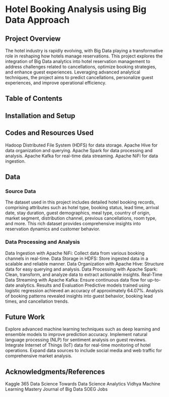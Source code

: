 # Hotel Booking Analysis using Big Data Approach

## Project Overview

The hotel industry is rapidly evolving, with Big Data playing a transformative role in reshaping how hotels manage reservations. This project explores the integration of Big Data analytics into hotel reservation management to address challenges related to cancellations, optimize booking strategies, and enhance guest experiences. Leveraging advanced analytical techniques, the project aims to predict cancellations, personalize guest experiences, and improve operational efficiency.

## Table of Contents



## Installation and Setup

## Codes and Resources Used
Hadoop Distributed File System (HDFS) for data storage.
Apache Hive for data organization and querying.
Apache Spark for data processing and analysis.
Apache Kafka for real-time data streaming.
Apache NiFi for data ingestion.

## Data
### Source Data
The dataset used in this project includes detailed hotel booking records, comprising attributes such as hotel type, booking status, lead time, arrival date, stay duration, guest demographics, meal type, country of origin, market segment, distribution channel, previous cancellations, room type, and more. This rich dataset provides comprehensive insights into reservation dynamics and customer behavior.

### Data Processing and Analysis
Data Ingestion with Apache NiFi: Collect data from various booking channels in real-time.
Data Storage in HDFS: Store ingested data in a scalable and reliable manner.
Data Organization with Apache Hive: Structure data for easy querying and analysis.
Data Processing with Apache Spark: Clean, transform, and analyze data to extract actionable insights.
Real-Time Data Streaming with Apache Kafka: Ensure continuous data flow for up-to-date analytics.
Results and Evaluation
Predictive models trained using logistic regression achieved an accuracy of approximately 64.07%.
Analysis of booking patterns revealed insights into guest behavior, booking lead times, and cancellation trends.

## Future Work
Explore advanced machine learning techniques such as deep learning and ensemble models to improve prediction accuracy.
Implement natural language processing (NLP) for sentiment analysis on guest reviews.
Integrate Internet of Things (IoT) data for real-time monitoring of hotel operations.
Expand data sources to include social media and web traffic for comprehensive market analysis.

## Acknowledgments/References
Kaggle
365 Data Science
Towards Data Science
Analytics Vidhya
Machine Learning Mastery
Journal of Big Data
SOEG Jobs
